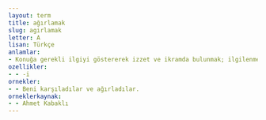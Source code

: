 ```yaml
---
layout: term
title: ağırlamak
slug: agirlamak
letter: A
lisan: Türkçe
anlamlar:
- Konuğa gerekli ilgiyi göstererek izzet ve ikramda bulunmak; ilgilenmek, izaz etmek
ozellikler:
- - -i
ornekler:
- - Beni karşıladılar ve ağırladılar.
orneklerkaynak:
- - Ahmet Kabaklı
---
```

